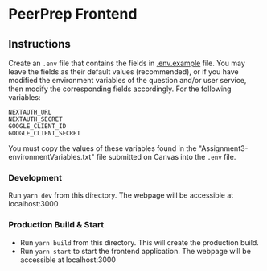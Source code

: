 # PeerPrep Frontend

## Instructions

Create an `.env` file that contains the fields in [.env.example](.env.example) file.
You may leave the fields as their default values (recommended), or if you have modified the environment variables of the question and/or user service, then modify the corresponding fields accordingly. For the following variables:

```
NEXTAUTH_URL
NEXTAUTH_SECRET
GOOGLE_CLIENT_ID
GOOGLE_CLIENT_SECRET
```

You must copy the values of these variables found in the "Assignment3-environmentVariables.txt" file submitted on Canvas into the `.env` file.

### Development

Run `yarn dev` from this directory. The webpage will be accessible at localhost:3000

### Production Build & Start

- Run `yarn build` from this directory. This will create the production build.
- Run `yarn start` to start the frontend application. The webpage will be accessible at localhost:3000
